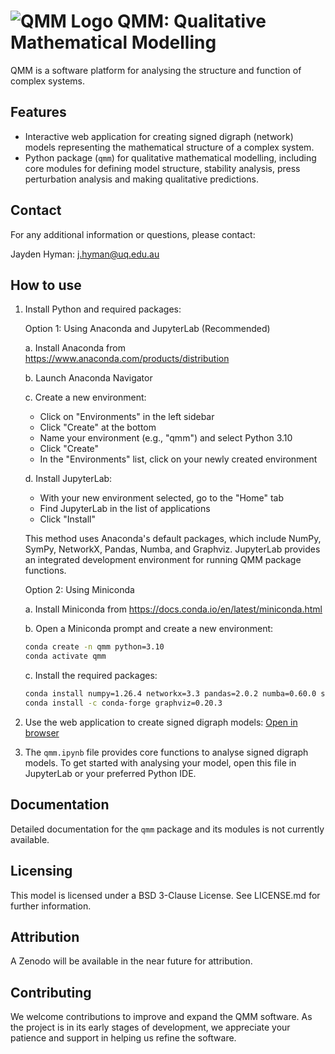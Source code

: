 # ![QMM Logo](https://github.com/jaydenhyman/qmm/blob/6f9beb2d90807e8fbc9622a4db3cdf7c0fcd06aa/logo.png) QMM: Qualitative Mathematical Modelling

QMM is a software platform for analysing the structure and function of complex systems.

## Features

- Interactive web application for creating signed digraph (network) models representing the mathematical structure of a complex system.
- Python package (`qmm`) for qualitative mathematical modelling, including core modules for defining model structure, stability analysis, press perturbation analysis and making qualitative predictions.

## Contact

For any additional information or questions, please contact:

Jayden Hyman: <j.hyman@uq.edu.au>

## How to use

1. Install Python and required packages:

   Option 1: Using Anaconda and JupyterLab (Recommended)

   a. Install Anaconda from <https://www.anaconda.com/products/distribution>

   b. Launch Anaconda Navigator

   c. Create a new environment:
      - Click on "Environments" in the left sidebar
      - Click "Create" at the bottom
      - Name your environment (e.g., "qmm") and select Python 3.10
      - Click "Create"
      - In the "Environments" list, click on your newly created environment

   d. Install JupyterLab:
      - With your new environment selected, go to the "Home" tab
      - Find JupyterLab in the list of applications
      - Click "Install"

   This method uses Anaconda's default packages, which include NumPy, SymPy, NetworkX, Pandas, Numba, and Graphviz. JupyterLab provides an integrated development environment for running QMM package functions.

   Option 2: Using Miniconda

   a. Install Miniconda from <https://docs.conda.io/en/latest/miniconda.html>

   b. Open a Miniconda prompt and create a new environment:

      ```bash
      conda create -n qmm python=3.10
      conda activate qmm
      ```

   c. Install the required packages:

      ```bash
      conda install numpy=1.26.4 networkx=3.3 pandas=2.0.2 numba=0.60.0 sympy=1.13
      conda install -c conda-forge graphviz=0.20.3
      ```

2. Use the web application to create signed digraph models: [Open in browser](https://d2x70551if0frn.cloudfront.net/)

3. The `qmm.ipynb` file provides core functions to analyse signed digraph models. To get started with analysing your model, open this file in JupyterLab or your preferred Python IDE.

## Documentation

Detailed documentation for the `qmm` package and its modules is not currently available.

## Licensing

This model is licensed under a BSD 3-Clause License. See LICENSE.md for further information.

## Attribution

A Zenodo will be available in the near future for attribution.

## Contributing

We welcome contributions to improve and expand the QMM software. As the project is in its early stages of development, we appreciate your patience and support in helping us refine the software.
